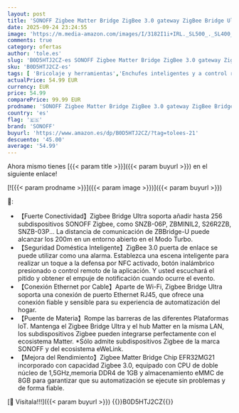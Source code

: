 ```yaml
---
layout: post
title: 'SONOFF Zigbee Matter Bridge ZigBee 3.0 gateway ZigBee Bridge Ultra  Admite 256 Subdispositivos ZigBee  Escenas Inteligentes  Control por Voz  Compatible con Alexa  Google Home y Apple Home.'
date: 2025-09-24 23:24:55
image: 'https://m.media-amazon.com/images/I/3182I1i+IRL._SL500_._SL400_.jpg'
comments: true
category: ofertas
author: 'tole.es'
slug: 'B0D5HTJ2CZ-es SONOFF Zigbee Matter Bridge ZigBee 3.0 gateway ZigBee...'
sku: 'B0D5HTJ2CZ-es'
tags: [ 'Bricolaje y herramientas','Enchufes inteligentes y a control remoto','Enchufes y accesorios','Instalación eléctrica','alexa','google','home','matter','sonoff','zigbee','🇪🇸', ]
actualPrice: 54.99 EUR
currency: EUR
price: 54.99
comparePrice: 99.99 EUR
prodname: 'SONOFF Zigbee Matter Bridge ZigBee 3.0 gateway ZigBee Bridge Ultra  Admite 256 Subdispositivos ZigBee  Escenas Inteligentes  Control por Voz  Compatible con Alexa  Google Home y Apple Home.'
country: 'es'
flag: '🇪🇸'
brand: 'SONOFF'
buyurl: 'https://www.amazon.es/dp/B0D5HTJ2CZ/?tag=tolees-21'
descuento: '45.00'
average: '54.99'
---
```


Ahora mismo tienes [{{< param title >}}]({{< param buyurl >}}) en el siguiente enlace!

[![{{< param prodname >}}]({{< param image >}})]({{< param buyurl >}})

🔎:

- 【Fuerte Conectividad】Zigbee Bridge Ultra soporta añadir hasta 256 subdispositivos SONOFF Zigbee, como SNZB-06P, ZBMINIL2, S26R2ZB, SNZB-03P... La distancia de comunicación de ZBBridge-U puede alcanzar los 200m en un entorno abierto en el Modo Turbo.
- 【Seguridad Doméstica Inteligente】ZigBee 3.0 puerta de enlace se puede utilizar como una alarma. Establezca una escena inteligente para realizar un toque a la defensa por NFC activado, botón inalámbrico presionado o control remoto de la aplicación. Y usted escuchará el pitido y obtener el empuje de notificación cuando ocurre el evento.
- 【Conexión Ethernet por Cable】Aparte de Wi-Fi, Zigbee Bridge Ultra soporta una conexión de puerto Ethernet RJ45, que ofrece una conexión fiable y sensible para su experiencia de automatización del hogar.
- 【Puente de Materia】Rompe las barreras de las diferentes Plataformas loT. Mantenga el Zigbee Bridge Ultra y el hub Matter en la misma LAN, los subdispositivos Zigbee pueden integrarse perfectamente con el ecosistema Matter. *Sólo admite subdispositivos Zigbee de la marca SONOFF y del ecosistema eWeLink.
- 【Mejora del Rendimiento】Zigbee Matter Bridge Chip EFR32MG21 incorporado con capacidad Zigbee 3.0, equipado con CPU de doble núcleo de 1,5GHz,memoria DDR4 de 1GB y almacenamiento eMMC de 8GB para garantizar que su automatización se ejecute sin problemas y de forma fiable.

[🛒 Visítala!!!]({{< param buyurl >}})
{{<world>}}B0D5HTJ2CZ{{</world>}}
